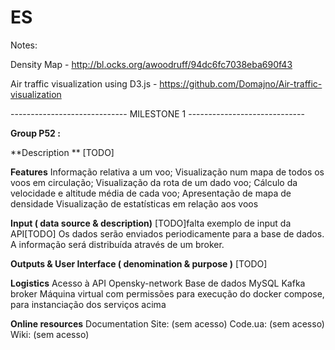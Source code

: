 # ES

Notes:

Density Map - http://bl.ocks.org/awoodruff/94dc6fc7038eba690f43

Air traffic visualization using D3.js - https://github.com/Domajno/Air-traffic-visualization

----------------------------- MILESTONE 1 -----------------------------

**Group P52 :** 

    
**Description ** 
[TODO]

**Features**
Informação relativa a um voo;
Visualização num mapa de todos os voos em circulação;
Visualização da rota de um dado voo;
Cálculo da velocidade e altitude média de cada voo; 
Apresentação de mapa de densidade
Visualização de estatísticas em relação aos voos

**Input ( data source & description)**
[TODO]falta exemplo de input da API[TODO]
Os dados serão enviados periodicamente para a base de dados.  
A informação será distribuída através de um broker. 

**Outputs & User Interface  ( denomination & purpose )**
[TODO]

**Logistics**
Acesso à API Opensky-network
Base de dados MySQL
Kafka broker
Máquina virtual com permissões para execução do docker compose, para instanciação dos serviços acima

**Online resources**
Documentation Site: (sem acesso)
Code.ua: (sem acesso)
Wiki: (sem acesso)